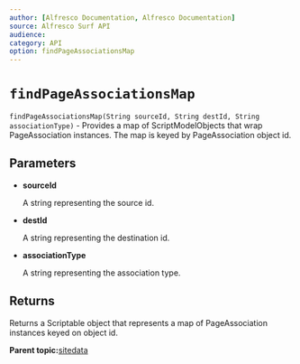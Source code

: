 ```yaml
---
author: [Alfresco Documentation, Alfresco Documentation]
source: Alfresco Surf API
audience: 
category: API
option: findPageAssociationsMap
---
```


# `findPageAssociationsMap`

`findPageAssociationsMap(String sourceId, String destId, String associationType)` - Provides a map of ScriptModelObjects that wrap PageAssociation instances. The map is keyed by PageAssociation object id.

## Parameters

-   **sourceId**

    A string representing the source id.

-   **destId**

    A string representing the destination id.

-   **associationType**

    A string representing the association type.


## Returns

Returns a Scriptable object that represents a map of PageAssociation instances keyed on object id.

**Parent topic:**[sitedata](../references/APISurf-sitedata.md)

